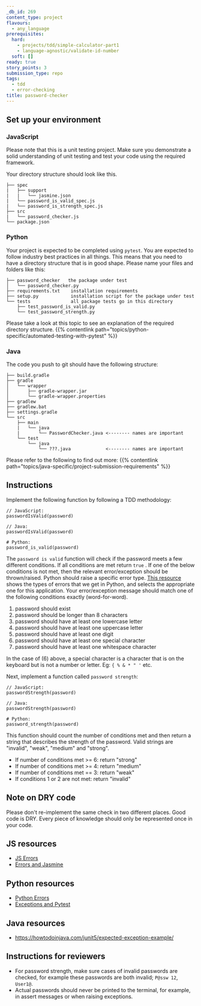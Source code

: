 ```yaml
---
_db_id: 269
content_type: project
flavours:
  - any_language
prerequisites:
  hard:
    - projects/tdd/simple-calculator-part1
    - language-agnostic/validate-id-number
  soft: []
ready: true
story_points: 3
submission_type: repo
tags:
  - tdd
  - error-checking
title: password-checker
---
```


## Set up your environment

### JavaScript

Please note that this is a unit testing project. Make sure you demonstrate a solid understanding of unit testing and test your code using the required framework.

Your directory structure should look like this.

```
├── spec
|   ├── support
|   |   └── jasmine.json
|   └── password_is_valid_spec.js
|   └── password_is_strength_spec.js
├── src
|   └── password_checker.js
└── package.json
```

### Python

Your project is expected to be completed using `pytest`. You are expected to follow industry best practices in all things. This means that you need to have a directory structure that is in good shape. Please name your files and folders like this:

```
├── password_checker   the package under test
│   └── password_checker.py
├── requirements.txt    installation requirements
├── setup.py            installation script for the package under test
└── tests               all package tests go in this directory
    ├── test_password_is_valid.py
    └── test_password_strength.py
```

Please take a look at this topic to see an explanation of the required directory structure.
{{% contentlink path="topics/python-specific/automated-testing-with-pytest" %}}

### Java

The code you push to git should have the following structure:

```
├── build.gradle
├── gradle
│   └── wrapper
│       ├── gradle-wrapper.jar
│       └── gradle-wrapper.properties
├── gradlew
├── gradlew.bat
├── settings.gradle
└── src
    ├── main
    |   └── java
    |       └── PasswordChecker.java <-------- names are important
    └── test
        └── java
            └── ???.java             <-------- names are important
```

Please refer to the following to find out more: {{% contentlink path="topics/java-specific/project-submission-requirements" %}}

## Instructions

Implement the following function by following a TDD methodology:

```
// JavaScript:
passwordIsValid(password)
```

```
// Java:
passwordIsValid(password)
```

```
# Python:
password_is_valid(password)
```

The `password is valid` function will check if the password meets a few different conditions. If all conditions are met return `true` . If one of the below conditions is not met, then the relevant error/exception should be thrown/raised. Python should raise a specific error type. [This resource](https://www.tutorialsteacher.com/python/error-types-in-python) shows the types of errors that we get in Python, and selects the appropriate one for this application. Your error/exception message should match one of the following conditions exactly (word-for-word).

1. password should exist
2. password should be longer than 8 characters
3. password should have at least one lowercase letter
4. password should have at least one uppercase letter
5. password should have at least one digit
6. password should have at least one special character
7. password should have at least one whitespace character

In the case of (6) above, a special character is a character that is on the keyboard but is not a number or letter. Eg: `{ % & * " '` etc.

Next, implement a function called `password strength`:

```
// JavaScript:
passwordStrength(password)
```

```
// Java:
passwordStrength(password)
```

```
# Python:
password_strength(password)
```

This function should count the number of conditions met and then return a string that describes the strength of the password. Valid strings are "invalid", "weak", "medium" and "strong".

- If number of conditions met >= 6: return "strong"
- If number of conditions met >= 4: return "medium"
- If number of conditions met == 3: return "weak"
- If conditions 1 or 2 are not met: return "invalid"

## Note on DRY code

Please don't re-implement the same check in two different places. Good code is DRY. Every piece of knowledge should only be represented once in your code.

## JS resources

- [JS Errors](https://www.w3schools.com/js/js_errors.asp)
- [Errors and Jasmine](https://stackoverflow.com/questions/4144686/how-to-write-a-test-which-expects-an-error-to-be-thrown-in-jasmine)

## Python resources

- [Python Errors](https://www.codementor.io/sheena/how-to-write-python-custom-exceptions-du107ufv9?referral=sheena-kvo1e6ewh)
- [Exceptions and Pytest](https://stackoverflow.com/questions/23337471/how-to-properly-assert-that-an-exception-gets-raised-in-pytest)

## Java resources

- https://howtodoinjava.com/junit5/expected-exception-example/

## Instructions for reviewers

- For password strength, make sure cases of invalid passwords are checked, for example these passwords are both invalid; `P@ssw 12`, `User1@`.
- Actual passwords should never be printed to the terminal, for example, in assert messages or when raising exceptions.

